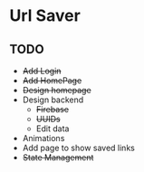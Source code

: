 # Url Saver

## TODO
  
  - ~~Add Login~~
  - ~~Add HomePage~~
  - ~~Design homepage~~
  - Design backend
    - ~~Firebase~~
    - ~~UUIDs~~
    - Edit data
  - Animations
  - Add page to show saved links
  - ~~State Management~~
